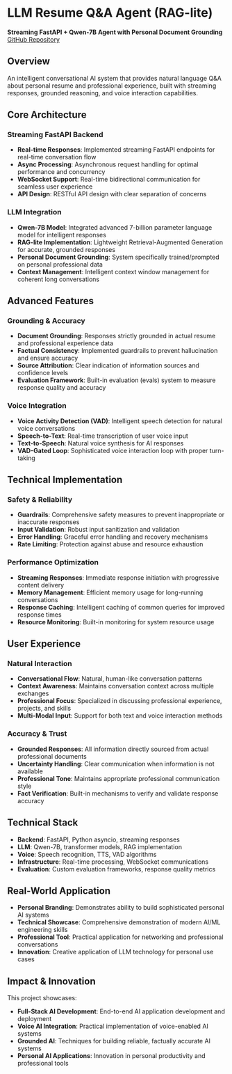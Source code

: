 # LLM Resume Q&A Agent (RAG-lite)
**Streaming FastAPI + Qwen-7B Agent with Personal Document Grounding**  
[GitHub Repository](https://github.com/Ntropy86/Conversational)

## Overview
An intelligent conversational AI system that provides natural language Q&A about personal resume and professional experience, built with streaming responses, grounded reasoning, and voice interaction capabilities.

## Core Architecture

### Streaming FastAPI Backend
- **Real-time Responses**: Implemented streaming FastAPI endpoints for real-time conversation flow
- **Async Processing**: Asynchronous request handling for optimal performance and concurrency
- **WebSocket Support**: Real-time bidirectional communication for seamless user experience
- **API Design**: RESTful API design with clear separation of concerns

### LLM Integration
- **Qwen-7B Model**: Integrated advanced 7-billion parameter language model for intelligent responses
- **RAG-lite Implementation**: Lightweight Retrieval-Augmented Generation for accurate, grounded responses
- **Personal Document Grounding**: System specifically trained/prompted on personal professional data
- **Context Management**: Intelligent context window management for coherent long conversations

## Advanced Features

### Grounding & Accuracy
- **Document Grounding**: Responses strictly grounded in actual resume and professional experience data
- **Factual Consistency**: Implemented guardrails to prevent hallucination and ensure accuracy
- **Source Attribution**: Clear indication of information sources and confidence levels
- **Evaluation Framework**: Built-in evaluation (evals) system to measure response quality and accuracy

### Voice Integration
- **Voice Activity Detection (VAD)**: Intelligent speech detection for natural voice conversations
- **Speech-to-Text**: Real-time transcription of user voice input
- **Text-to-Speech**: Natural voice synthesis for AI responses
- **VAD-Gated Loop**: Sophisticated voice interaction loop with proper turn-taking

## Technical Implementation

### Safety & Reliability
- **Guardrails**: Comprehensive safety measures to prevent inappropriate or inaccurate responses
- **Input Validation**: Robust input sanitization and validation
- **Error Handling**: Graceful error handling and recovery mechanisms
- **Rate Limiting**: Protection against abuse and resource exhaustion

### Performance Optimization
- **Streaming Responses**: Immediate response initiation with progressive content delivery
- **Memory Management**: Efficient memory usage for long-running conversations
- **Response Caching**: Intelligent caching of common queries for improved response times
- **Resource Monitoring**: Built-in monitoring for system resource usage

## User Experience

### Natural Interaction
- **Conversational Flow**: Natural, human-like conversation patterns
- **Context Awareness**: Maintains conversation context across multiple exchanges
- **Professional Focus**: Specialized in discussing professional experience, projects, and skills
- **Multi-Modal Input**: Support for both text and voice interaction methods

### Accuracy & Trust
- **Grounded Responses**: All information directly sourced from actual professional documents
- **Uncertainty Handling**: Clear communication when information is not available
- **Professional Tone**: Maintains appropriate professional communication style
- **Fact Verification**: Built-in mechanisms to verify and validate response accuracy

## Technical Stack
- **Backend**: FastAPI, Python asyncio, streaming responses
- **LLM**: Qwen-7B, transformer models, RAG implementation
- **Voice**: Speech recognition, TTS, VAD algorithms
- **Infrastructure**: Real-time processing, WebSocket communications
- **Evaluation**: Custom evaluation frameworks, response quality metrics

## Real-World Application
- **Personal Branding**: Demonstrates ability to build sophisticated personal AI systems
- **Technical Showcase**: Comprehensive demonstration of modern AI/ML engineering skills
- **Professional Tool**: Practical application for networking and professional conversations
- **Innovation**: Creative application of LLM technology for personal use cases

## Impact & Innovation
This project showcases:
- **Full-Stack AI Development**: End-to-end AI application development and deployment
- **Voice AI Integration**: Practical implementation of voice-enabled AI systems
- **Grounded AI**: Techniques for building reliable, factually accurate AI systems
- **Personal AI Applications**: Innovation in personal productivity and professional tools